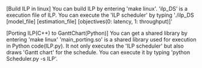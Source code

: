[Build ILP in linux]
 You can build ILP by entering 'make linux'.
 'ilp_DS' is a execution file of ILP. You can execute the 'ILP scheduler' by typing './ilp_DS [model_file] [estimation_file] [objectives(0: latency, 1: throughput)]'

[Porting ILP(C++) to GanttChart(Python)]
 You can get a shared library by entering 'make linux'
 'main_porting.so' is a shared library used for execution in Python code(ILP.py). It not only executes the 'ILP scheduler' but also draws 'Gantt chart' for the schedule.
 You can execute it by typing 'python Scheduler.py -s ILP'.
